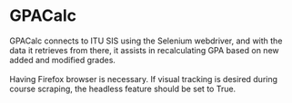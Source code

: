 # GPACalc
GPACalc connects to ITU SIS using the Selenium webdriver, and with the data it retrieves from there, it assists in recalculating GPA based on new added and modified grades.
<br>
<br>
Having Firefox browser is necessary. If visual tracking is desired during course scraping, the headless feature should be set to True.